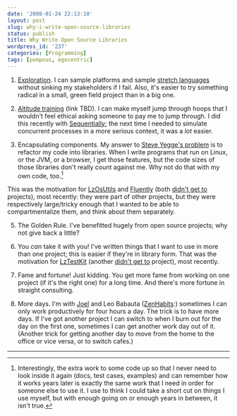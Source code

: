```yaml
---
date: '2008-01-24 22:13:10'
layout: post
slug: why-i-write-open-source-libraries
status: publish
title: Why Write Open Source Libraries
wordpress_id: '237'
categories: [Programming]
tags: [pompous, egocentric]
---
```


1. [Exploration](/archives/2008/01/get-lost).  I can sample platforms and sample [stretch languages](/archives/2006/02/stretch-languages) without sinking my stakeholders if I fail.  Also, it's easier to try something radical in a small, green field project than in a big one.

2. [Altitude training](/archives/2008/01/make-things-hard-for-yourself) (link TBD).  I can make myself jump through hoops that I wouldn't feel ethical asking someone to pay me to jump through.  I did this recently with [Sequentially](/sources/javascript/sequentially); the next time I needed to simulate concurrent processes in a more serious context, it was a *lot* easier.

3. Encapsulating components.  My answer to [Steve Yegge's problem](http://steve-yegge.blogspot.com/2007/12/codes-worst-enemy.html) is to refactor my code into libraries.  When I write programs that run on Linux, or the JVM, or a browser, I get those features, but the code sizes of those libraries don't really count against me.  Why not do that with my own code, too.[^1]

This was the motivation for [LzOsUtils](/sources/openlaszlo/lzosutils) and [Fluently](/sources/javascript/fluently) (both [didn't get to](archives/2007/12/what-i-didnt-get-to) projects), most recently: they were part of other projects, but they were respectively large/tricky enough that I wanted to be able to compartmentalize them, and think about them separately.

5. The Golden Rule.  I've benefitted hugely from open source projects; why not give back a little?

6. You *can* take it with you!  I've written things that I want to use in more than one project; this is easier if they're in library form.  That was the motivation for [LzTestKit](/sources/openlaszlo/lztestkit) (another [didn't get to](archives/2007/12/what-i-didnt-get-to) project), most recently.

7. Fame and fortune!  Just kidding.  You get more fame from working on one project (if it's the right one) for a long time.  And there's more fortune in straight consulting.

8. More days.  I'm with [Joel](http://www.joelonsoftware.com/articles/fog0000000339.html) and Leo Babauta ([ZenHabits](http://zenhabits.net/2008/01/top-30-tips-for-staying-productive-and-sane-while-working-from-home/):) sometimes I can only work productively for four hours a day.  The trick is to have more days.  If I've got another project I can switch to when I burn out for the day on the first one, sometimes I can get another work day out of it.  (Another trick for getting another day to move from the home to the office or vice versa, or to switch cafes.)

---

[^1]: Interestingly, the extra work to some code up so that I never need to look inside it again (docs, test cases, examples) and can remember how it works years later is exactly the same work that I need in order for someone else to use it.  I use to think I could take a short cut on things I use myself, but with enough going on or enough years in between, it isn't true.


